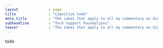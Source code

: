 ```yaml
---
layout              : page
title               : "Cognitive todo"
meta_title          : "The ideas that apply to all my commentary on digital technology." 
subheadline         : "Tech Support Foundations" 
teaser              : "The ideas that apply to all my commentary on digital technology."
---
```


todo